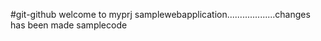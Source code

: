 #git-github 
welcome to myprj samplewebapplication...................changes has been made
samplecode
